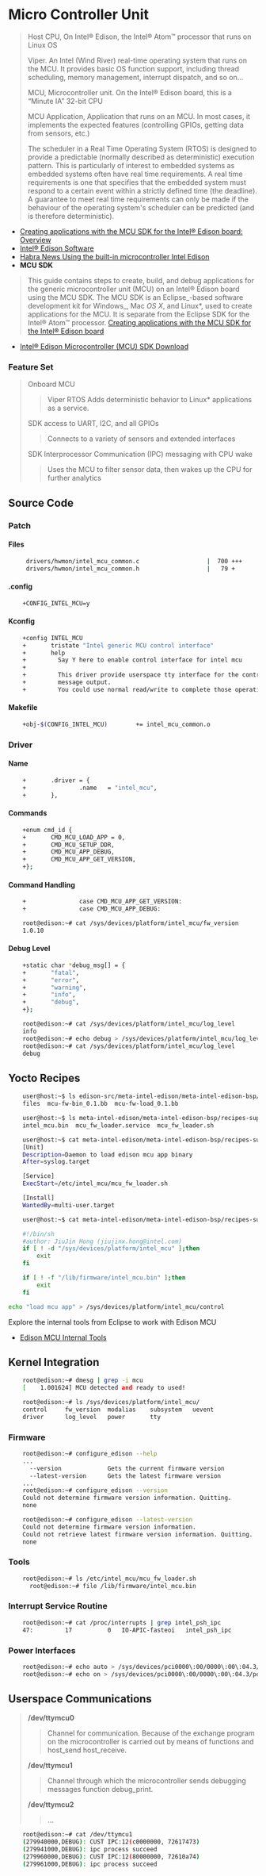 # Micro Controller Unit

> Host CPU, On Intel® Edison, the Intel® Atom™ processor that runs on Linux OS
>
> Viper. An Intel \(Wind River\) real-time operating system that runs on the MCU. It provides basic OS function support, including thread scheduling, memory management, interrupt dispatch, and so on...
>
> MCU, Microcontroller unit. On the Intel® Edison board, this is a “Minute IA” 32-bit CPU
>
> MCU Application, Application that runs on an MCU. In most cases, it implements the expected features \(controlling GPIOs, getting data from sensors, etc.\)
>
> The scheduler in a Real Time Operating System \(RTOS\) is designed to provide a predictable \(normally described as deterministic\) execution pattern. This is particularly of interest to embedded systems as embedded systems often have real time requirements. A real time requirements is one that specifies that the embedded system must respond to a certain event within a strictly defined time \(the deadline\). A guarantee to meet real time requirements can only be made if the behaviour of the operating system's scheduler can be predicted \(and is therefore deterministic\).

* [Creating applications with the MCU SDK for the Intel® Edison board: Overview](https://software.intel.com/en-us/node/557537)
* [Intel® Edison Software](http://download.intel.com/support/edison/sb/edison_rn_332032008.pdf)
* [Habra News Using the built-in microcontroller Intel Edison](http://habranews.net/inteledison.html)
* **MCU SDK**

> This guide contains steps to create, build, and debug applications for the generic microcontroller unit \(MCU\) on an Intel® Edison board using the MCU SDK. The MCU SDK is an Eclipse_-based software development kit for Windows_, Mac _OS X_, and Linux\*, used to create applications for the MCU. It is separate from the Eclipse SDK for the Intel® Atom™ processor. [Creating applications with the MCU SDK for the Intel® Edison board](https://software.intel.com/en-us/creating-applications-with-mcu-sdk-for-intel-edison-board)

* [Intel® Edison Microcontroller \(MCU\) SDK Download](https://software.intel.com/en-us/iot/hardware/edison/downloads)

### Feature Set

> Onboard MCU
>
> > Viper RTOS Adds deterministic behavior to Linux\* applications as a service.
>
> SDK access to UART, I2C, and all GPIOs
>
> > Connects to a variety of sensors and extended interfaces
>
> SDK Interprocessor Communication \(IPC\) messaging with CPU wake
>
> > Uses the MCU to filter sensor data, then wakes up the CPU for further analytics

## Source Code

### Patch

#### Files

```bash
     drivers/hwmon/intel_mcu_common.c                   |  700 +++
     drivers/hwmon/intel_mcu_common.h                   |   79 +
```

#### .config

```bash
    +CONFIG_INTEL_MCU=y
```

#### Kconfig

```bash
    +config INTEL_MCU
    +       tristate "Intel generic MCU control interface"
    +       help
    +         Say Y here to enable control interface for intel mcu
    + 
    +         This driver provide userspace tty interface for the control and
    +         message output.
    +         You could use normal read/write to complete those operation.
```

#### Makefile

```bash
    +obj-$(CONFIG_INTEL_MCU)        += intel_mcu_common.o
```

### Driver

#### Name

```bash
    +       .driver = {
    +               .name   = "intel_mcu",
    +       },
```

#### Commands

```bash
    +enum cmd_id {
    +       CMD_MCU_LOAD_APP = 0,
    +       CMD_MCU_SETUP_DDR,
    +       CMD_MCU_APP_DEBUG,
    +       CMD_MCU_APP_GET_VERSION,
    +};
```

#### Command Handling

```bash
    +               case CMD_MCU_APP_GET_VERSION:
    +               case CMD_MCU_APP_DEBUG:

    root@edison:~# cat /sys/devices/platform/intel_mcu/fw_version 
    1.0.10
```

#### Debug Level

```bash
    +static char *debug_msg[] = {
    +       "fatal",
    +       "error",
    +       "warning",
    +       "info",
    +       "debug",
    +};

    root@edison:~# cat /sys/devices/platform/intel_mcu/log_level 
    info
    root@edison:~# echo debug > /sys/devices/platform/intel_mcu/log_level 
    root@edison:~# cat /sys/devices/platform/intel_mcu/log_level 
    debug
```

## Yocto Recipes

```bash
    user@host:~$ ls edison-src/meta-intel-edison/meta-intel-edison-bsp/recipes-support/edison-mcu/
    files  mcu-fw-bin_0.1.bb  mcu-fw-load_0.1.bb

    user@host:~$ ls meta-intel-edison/meta-intel-edison-bsp/recipes-support/edison-mcu/files/
    intel_mcu.bin  mcu_fw_loader.service  mcu_fw_loader.sh

    user@host:~$ cat meta-intel-edison/meta-intel-edison-bsp/recipes-support/edison-mcu/files/mcu_fw_loader.service
    [Unit]
    Description=Daemon to load edison mcu app binary
    After=syslog.target

    [Service]
    ExecStart=/etc/intel_mcu/mcu_fw_loader.sh

    [Install]
    WantedBy=multi-user.target

    user@host:~$ cat meta-intel-edison/meta-intel-edison-bsp/recipes-support/edison-mcu/files/mcu_fw_loader.sh
```

```bash
    #!/bin/sh
    #author: JiuJin Hong (jiujinx.hong@intel.com)
    if [ ! -d "/sys/devices/platform/intel_mcu" ];then
        exit
    fi

    if [ ! -f "/lib/firmware/intel_mcu.bin" ];then
        exit
    fi
```

```bash
echo "load mcu app" > /sys/devices/platform/intel_mcu/control
```

Explore the internal tools from Eclipse to work with Edison MCU

* [Edison MCU Internal Tools](https://github.com/lambdasakura/irremocon-edison/tree/master/internal_tools)

## Kernel Integration

```bash
    root@edison:~# dmesg | grep -i mcu
    [    1.001624] MCU detected and ready to used!

    root@edison:~# ls /sys/devices/platform/intel_mcu/ 
    control     fw_version  modalias    subsystem   uevent
    driver      log_level   power       tty
```

### Firmware

```bash
    root@edison:~# configure_edison --help
    ...
      --version             Gets the current firmware version
      --latest-version      Gets the latest firmware version
    ...
    root@edison:~# configure_edison --version
    Could not determine firmware version information. Quitting.
    none

    root@edison:~# configure_edison --latest-version
    Could not determine firmware version information.
    Could not retrieve latest firmware version information. Quitting.
    none
```

### Tools

```bash
    root@edison:~# ls /etc/intel_mcu/mcu_fw_loader.sh
      root@edison:~# file /lib/firmware/intel_mcu.bin
```

### Interrupt Service Routine

```bash
    root@edison:~# cat /proc/interrupts | grep intel_psh_ipc
    47:         17          0   IO-APIC-fasteoi   intel_psh_ipc
```

### Power Interfaces

```bash
    root@edison:~# echo auto > /sys/devices/pci0000\:00/0000\:00\:04.3/power/control
    root@edison:~# echo on > /sys/devices/pci0000\:00/0000\:00\:04.3/power/control
```

## Userspace Communications

> **/dev/ttymcu0**
>
> > Channel for communication. Because of the exchange program on the microcontroller is carried out by means of functions and host\_send host\_receive.
>
> **/dev/ttymcu1**
>
> > Channel through which the microcontroller sends debugging messages function debug\_print.
>
> **/dev/ttymcu2**
>
> > ...

```bash
    root@edison:~# cat /dev/ttymcu1
    (279940000,DEBUG): CUST IPC:12(c0000000, 72617473)
    (279941000,DEBUG): ipc process succeed
    (279960000,DEBUG): CUST IPC:12(80000000, 72610a74)
    (279961000,DEBUG): ipc process succeed
```

